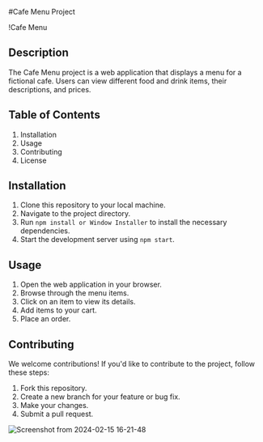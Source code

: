 #Cafe Menu Project

!Cafe Menu

## Description

The Cafe Menu project is a web application that displays a menu for a fictional cafe. Users can view different food and drink items, their descriptions, and prices.

## Table of Contents

1. Installation
2. Usage
3. Contributing
4. License

## Installation

1. Clone this repository to your local machine.
2. Navigate to the project directory.
3. Run `npm install or Window Installer` to install the necessary dependencies.
4. Start the development server using `npm start`.

## Usage

1. Open the web application in your browser.
2. Browse through the menu items.
3. Click on an item to view its details.
4. Add items to your cart.
5. Place an order.

## Contributing

We welcome contributions! If you'd like to contribute to the project, follow these steps:

1. Fork this repository.
2. Create a new branch for your feature or bug fix.
3. Make your changes.
4. Submit a pull request.

![Screenshot from 2024-02-15 16-21-48](https://github.com/anuragksng/100-days-of-front-end-development/assets/63725437/48882cbc-0ebb-48ff-827b-dbff8af46654)

